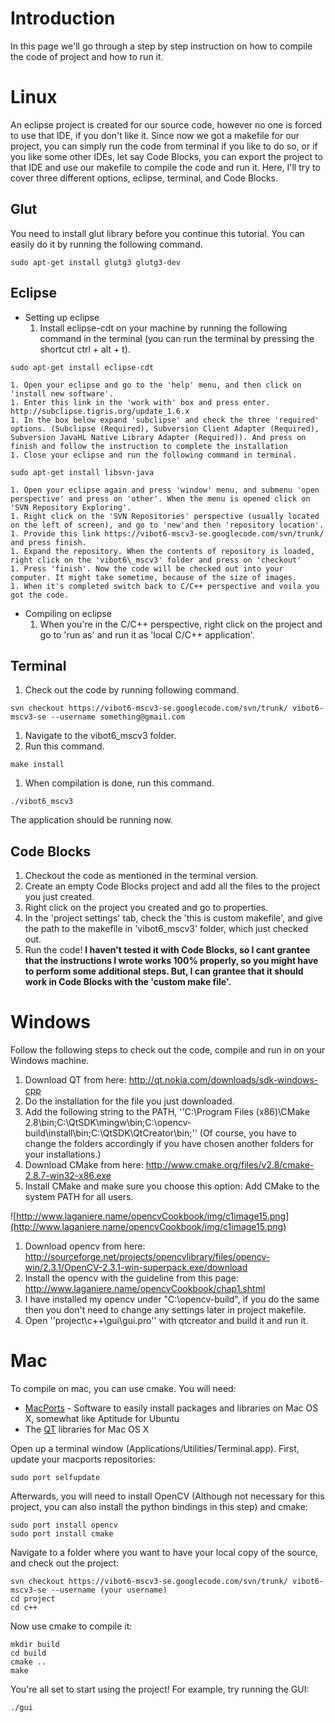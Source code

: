 # Introduction #
In this page we'll go through a step by step instruction on how to compile the code of project and how to run it.

# Linux #
An eclipse project is created for our source code, however no one is forced to use that IDE, if you don't like it. Since now we got a makefile for our project, you can simply run the code from terminal if you like to do so, or if you like some other IDEs, let say Code Blocks, you can export the project to that IDE and use our makefile to compile the code and run it. Here, I'll try to cover three different options, eclipse, terminal, and Code Blocks.

## Glut ##
You need to install glut library before you continue this tutorial. You can easily do it by running the following command.
```
sudo apt-get install glutg3 glutg3-dev
```

## Eclipse ##
  * Setting up eclipse
    1. Install eclipse-cdt on your machine by running the following command in the terminal (you can run the terminal by pressing the shortcut ctrl + alt + t).
```
sudo apt-get install eclipse-cdt
```
    1. Open your eclipse and go to the 'help' menu, and then click on 'install new software'.
    1. Enter this link in the 'work with' box and press enter. http://subclipse.tigris.org/update_1.6.x
    1. In the box below expand 'subclipse' and check the three 'required' options. (Subclipse (Required), Subversion Client Adapter (Required), Subversion JavaHL Native Library Adapter (Required)). And press on finish and follow the instruction to complete the installation
    1. Close your eclipse and run the following command in terminal.
```
sudo apt-get install libsvn-java
```
    1. Open your eclipse again and press 'window' menu, and submenu 'open perspective' and press on 'other'. When the menu is opened click on 'SVN Repository Exploring'.
    1. Right click on the 'SVN Repositories' perspective (usually located on the left of screen), and go to 'new'and then 'repository location'.
    1. Provide this link https://vibot6-mscv3-se.googlecode.com/svn/trunk/ and press finish.
    1. Expand the repository. When the contents of repository is loaded, right click on the 'vibot6\_mscv3' folder and press on 'checkout'
    1. Press 'finish'. Now the code will be checked out into your computer. It might take sometime, because of the size of images.
    1. When it's completed switch back to C/C++ perspective and voila you got the code.
  * Compiling on eclipse
    1. When you're in the C/C++ perspective, right click on the project and go to 'run as' and run it as 'local C/C++ application'.

## Terminal ##
  1. Check out the code by running following command.
```
svn checkout https://vibot6-mscv3-se.googlecode.com/svn/trunk/ vibot6-mscv3-se --username something@gmail.com
```
  1. Navigate to the vibot6\_mscv3 folder.
  1. Run this command.
```
make install
```
  1. When compilation is done, run this command.
```
./vibot6_mscv3
```

The application should be running now.

## Code Blocks ##
  1. Checkout the code as mentioned in the terminal version.
  1. Create an empty Code Blocks project and add all the files to the project you just created.
  1. Right click on the project you created and go to properties.
  1. In the 'project settings' tab, check the 'this is custom makefile', and give the path to the makefile in 'vibot6\_mscv3' folder, which just checked out.
  1. Run the code!
**I haven't tested it with Code Blocks, so I cant grantee that the instructions I wrote works 100% properly, so you might have to perform some additional steps. But, I can grantee that it should work in Code Blocks with the 'custom make file'.**

# Windows #
Follow the following steps to check out the code, compile and run in on your Windows machine.

  1. Download QT from here: http://qt.nokia.com/downloads/sdk-windows-cpp
  1. Do the installation for the file you just downloaded.
  1. Add the following string to the PATH, ''C:\Program Files (x86)\CMake 2.8\bin;C:\QtSDK\mingw\bin;C:\opencv-build\install\bin;C:\QtSDK\QtCreator\bin;'' (Of course, you have to change the folders accordingly if you have chosen another folders for your installations.)
  1. Download CMake from here: http://www.cmake.org/files/v2.8/cmake-2.8.7-win32-x86.exe
  1. Install CMake and make sure you choose this option: Add CMake to the system PATH for all users.

![http://www.laganiere.name/opencvCookbook/img/c1image15.png](http://www.laganiere.name/opencvCookbook/img/c1image15.png)

  1. Download opencv from here: http://sourceforge.net/projects/opencvlibrary/files/opencv-win/2.3.1/OpenCV-2.3.1-win-superpack.exe/download
  1. Install the opencv with the guideline from this page: http://www.laganiere.name/opencvCookbook/chap1.shtml
  1. I have installed my opencv under "C:\opencv-build", if you do the same then you don't need to change any settings later in project makefile.
  1. Open ''project\c++\gui\gui.pro'' with qtcreator and build it and run it.

# Mac #

To compile on mac, you can use cmake. You will need:

  * [MacPorts](http://www.macports.org/) - Software to easily install packages and libraries on Mac OS X, somewhat like Aptitude for Ubuntu
  * The [QT](http://qt.nokia.com/downloads/qt-for-open-source-cpp-development-on-mac-os-x) libraries for Mac OS X

Open up a terminal window (Applications/Utilities/Terminal.app). First, update your macports repositories:

```
sudo port selfupdate
```
Afterwards, you will need to install OpenCV (Although not necessary for this project, you can also install the python bindings in this step) and cmake:
```
sudo port install opencv
sudo port install cmake
```

Navigate to a folder where you want to have your local copy of the source, and check out the project:
```
svn checkout https://vibot6-mscv3-se.googlecode.com/svn/trunk/ vibot6-mscv3-se --username (your username)
cd project
cd c++
```
Now use cmake to compile it:
```
mkdir build
cd build
cmake ..
make
```

You're all set to start using the project! For example, try running the GUI:
```
./gui
```